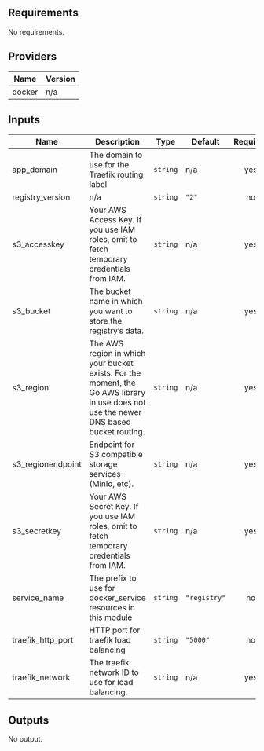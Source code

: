 <!-- BEGINNING OF PRE-COMMIT-TERRAFORM DOCS HOOK -->
## Requirements

No requirements.

## Providers

| Name | Version |
|------|---------|
| docker | n/a |

## Inputs

| Name | Description | Type | Default | Required |
|------|-------------|------|---------|:--------:|
| app\_domain | The domain to use for the Traefik routing label | `string` | n/a | yes |
| registry\_version | n/a | `string` | `"2"` | no |
| s3\_accesskey | Your AWS Access Key. If you use IAM roles, omit to fetch temporary credentials from IAM. | `string` | n/a | yes |
| s3\_bucket | The bucket name in which you want to store the registry’s data. | `string` | n/a | yes |
| s3\_region | The AWS region in which your bucket exists. For the moment, the Go AWS library in use does not use the newer DNS based bucket routing. | `string` | n/a | yes |
| s3\_regionendpoint | Endpoint for S3 compatible storage services (Minio, etc). | `string` | n/a | yes |
| s3\_secretkey | Your AWS Secret Key. If you use IAM roles, omit to fetch temporary credentials from IAM. | `string` | n/a | yes |
| service\_name | The prefix to use for docker\_service resources in this module | `string` | `"registry"` | no |
| traefik\_http\_port | HTTP port for traefik load balancing | `string` | `"5000"` | no |
| traefik\_network | The traefik network ID to use for load balancing. | `string` | n/a | yes |

## Outputs

No output.

<!-- END OF PRE-COMMIT-TERRAFORM DOCS HOOK -->
